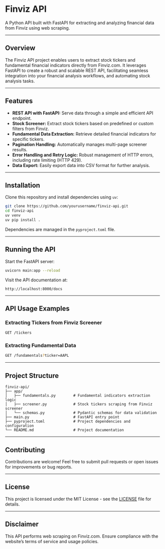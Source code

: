 # Finviz API

A Python API built with FastAPI for extracting and analyzing financial data from Finviz using web scraping.

---

## Overview

The Finviz API project enables users to extract stock tickers and fundamental financial indicators directly from Finviz.com. It leverages FastAPI to create a robust and scalable REST API, facilitating seamless integration into your financial analysis workflows, and automating stock analysis tasks.

---

## Features

- **REST API with FastAPI:** Serve data through a simple and efficient API endpoint.
- **Stock Screener:** Extract stock tickers based on predefined or custom filters from Finviz.
- **Fundamental Data Extraction:** Retrieve detailed financial indicators for specific tickers.
- **Pagination Handling:** Automatically manages multi-page screener results.
- **Error Handling and Retry Logic:** Robust management of HTTP errors, including rate limiting (HTTP 429).
- **Data Export:** Easily export data into CSV format for further analysis.

---

## Installation

Clone this repository and install dependencies using `uv`:

```bash
git clone https://github.com/yourusername/finviz-api.git
cd finviz-api
uv venv
uv pip install .
```

Dependencies are managed in the `pyproject.toml` file.

---

## Running the API

Start the FastAPI server:

```bash
uvicorn main:app --reload
```

Visit the API documentation at:

```
http://localhost:8000/docs
```

---

## API Usage Examples

### Extracting Tickers from Finviz Screener

```bash
GET /tickers
```

### Extracting Fundamental Data

```bash
GET /fundamentals?ticker=AAPL
```

---

## Project Structure

```
finviz-api/
├── app/
│   ├── fundamentals.py        # Fundamental indicators extraction logic
│   ├── screener.py            # Stock tickers scraping from Finviz screener
│   └── schemas.py             # Pydantic schemas for data validation
├── main.py                    # FastAPI entry point
├── pyproject.toml             # Project dependencies and configuration
└── README.md                  # Project documentation
```

---

## Contributing

Contributions are welcome! Feel free to submit pull requests or open issues for improvements or bug reports.

---

## License

This project is licensed under the MIT License - see the [LICENSE](LICENSE) file for details.

---

## Disclaimer

This API performs web scraping on Finviz.com. Ensure compliance with the website’s terms of service and usage policies.

